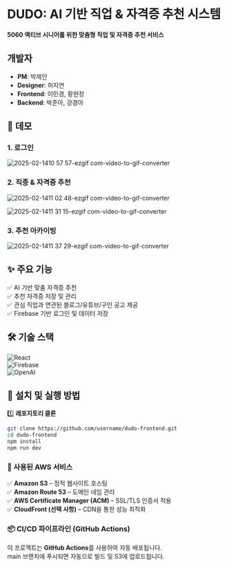# DUDO: AI 기반 직업 & 자격증 추천 시스템  
**5060 액티브 시니어를 위한 맞춤형 직업 및 자격증 추천 서비스**  

## 개발자
- **PM**: 박제인
- **Designer**: 허지연
- **Frontend**: 이민경, 황현정
- **Backend**: 박준아, 강경아


## 🎥 데모  
### 1. 로그인
![2025-02-1410 57 57-ezgif com-video-to-gif-converter](https://github.com/user-attachments/assets/f392e1f0-5aa3-4bb1-9a53-dbceecfd293d)

### 2. 직종 & 자격증 추천
![2025-02-1411 02 48-ezgif com-video-to-gif-converter](https://github.com/user-attachments/assets/8b3fe4a6-7575-47c8-80c8-94fd13a474da)

![2025-02-1411 31 15-ezgif com-video-to-gif-converter](https://github.com/user-attachments/assets/fd45bda1-559e-4f10-b6db-1fce28cfb507)

### 3. 추천 아카이빙

![2025-02-1411 37 29-ezgif com-video-to-gif-converter](https://github.com/user-attachments/assets/e2d8c40d-2146-46dc-977e-d93c944657d0)



## ✨ 주요 기능  
✅ AI 기반 맞춤 자격증 추천  
✅ 추천 자격증 저장 및 관리  
✅ 관심 직업과 연관된 블로그/유튜브/구인 공고 제공  
✅ Firebase 기반 로그인 및 데이터 저장  

## 🛠 기술 스택  
![React](https://img.shields.io/badge/React-61DAFB?style=flat&logo=react&logoColor=black)  
![Firebase](https://img.shields.io/badge/Firebase-FFCA28?style=flat&logo=firebase&logoColor=black)  
![OpenAI](https://img.shields.io/badge/OpenAI-412991?style=flat&logo=openai&logoColor=white)  

## 🚀 설치 및 실행 방법  
1️⃣ **레포지토리 클론**
```sh
git clone https://github.com/username/dudo-frontend.git
cd dudo-frontend
npm install
npm run dev
```


### 📡 사용된 AWS 서비스
✅ **Amazon S3** – 정적 웹사이트 호스팅  
✅ **Amazon Route 53** – 도메인 네임 관리  
✅ **AWS Certificate Manager (ACM)** – SSL/TLS 인증서 적용  
✅ **CloudFront (선택 사항)** – CDN을 통한 성능 최적화


### 📦 CI/CD 파이프라인 (GitHub Actions)
이 프로젝트는 **GitHub Actions**를 사용하여 자동 배포됩니다.  
main 브랜치에 푸시되면 자동으로 빌드 및 S3에 업로드됩니다.
